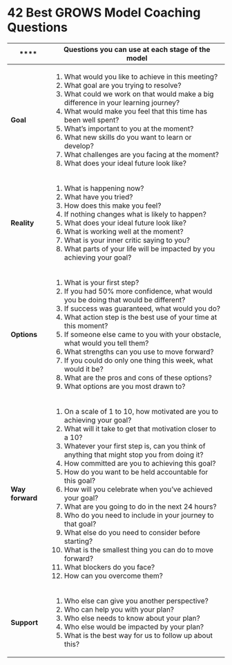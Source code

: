 # 42 Best GROWS Model Coaching Questions



| ****            | Questions you can use at each stage of the model                                                                                                                                                                                                                                                                                                                                                                                                                                                                                                                                                                                                                                                                                                                        |
| --------------- | ----------------------------------------------------------------------------------------------------------------------------------------------------------------------------------------------------------------------------------------------------------------------------------------------------------------------------------------------------------------------------------------------------------------------------------------------------------------------------------------------------------------------------------------------------------------------------------------------------------------------------------------------------------------------------------------------------------------------------------------------------------------------- |
| **Goal**        | <ol><li>What would you like to achieve in this meeting?</li><li>What goal are you trying to resolve? </li><li>What could we work on that would make a big difference in your learning journey? </li><li>What would make you feel that this time has been well spent?</li><li>What’s important to you at the moment?</li><li>What new skills do you want to learn or develop?</li><li>What challenges are you facing at the moment?</li><li>What does your ideal future look like?</li></ol>                                                                                                                                                                                                                                                                             |
| **Reality**     | <ol><li>What is happening now?</li><li>What have you tried?</li><li>How does this make you feel?</li><li>If nothing changes what is likely to happen?</li><li>What does your ideal future look like?</li><li>What is working well at the moment? </li><li>What is your inner critic saying to you?</li><li>What parts of your life will be impacted by you achieving your goal?</li></ol>                                                                                                                                                                                                                                                                                                                                                                               |
| **Options**     | <ol><li>What is your first step?</li><li>If you had 50% more confidence, what would you be doing that would be different?</li><li>If success was guaranteed, what would you do?</li><li>What action step is the best use of your time at this moment?</li><li>If someone else came to you with your obstacle, what would you tell them?</li><li>What strengths can you use to move forward?</li><li>If you could do only one thing this week, what would it be?</li><li>What are the pros and cons of these options? </li><li>What options are you most drawn to?  </li></ol>                                                                                                                                                                                           |
| **Way forward** | <ol><li>On a scale of 1 to 10, how motivated are you to achieving your goal?</li><li>What will it take to get that motivation closer to a 10?</li><li>Whatever your first step is, can you think of anything that might stop you from doing it?</li><li>How committed are you to achieving this goal?</li><li>How do you want to be held accountable for this goal?</li><li>How will you celebrate when you’ve achieved your goal?</li><li>What are you going to do in the next 24 hours?</li><li>Who do you need to include in your journey to that goal?</li><li>What else do you need to consider before starting?</li><li>What is the smallest thing you can do to move forward? </li><li>What blockers do you face? </li><li>How can you overcome them? </li></ol> |
| **Support**     | <ol><li>Who else can give you another perspective?</li><li>Who can help you with your plan?</li><li>Who else needs to know about your plan? </li><li>Who else would be impacted by your plan?</li><li>What is the best way for us to follow up about this? </li></ol>                                                                                                                                                                                                                                                                                                                                                                                                                                                                                                   |

